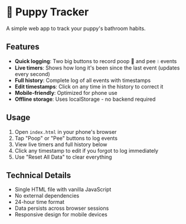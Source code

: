 # 🐶 Puppy Tracker

A simple web app to track your puppy's bathroom habits.

## Features

- **Quick logging**: Two big buttons to record poop 💩 and pee 💧 events
- **Live timers**: Shows how long it's been since the last event (updates every second)
- **Full history**: Complete log of all events with timestamps
- **Edit timestamps**: Click on any time in the history to correct it
- **Mobile-friendly**: Optimized for phone use
- **Offline storage**: Uses localStorage - no backend required

## Usage

1. Open `index.html` in your phone's browser
2. Tap "Poop" or "Pee" buttons to log events
3. View live timers and full history below
4. Click any timestamp to edit if you forgot to log immediately
5. Use "Reset All Data" to clear everything

## Technical Details

- Single HTML file with vanilla JavaScript
- No external dependencies
- 24-hour time format
- Data persists across browser sessions
- Responsive design for mobile devices
